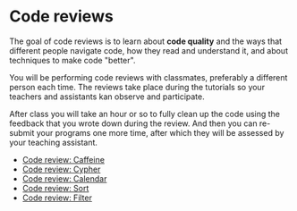 # Code reviews

The goal of code reviews is to learn about **code quality** and the ways that different people navigate code, how they read and understand it, and about techniques to make code "better".

You will be performing code reviews with classmates, preferably a different person each time. The reviews take place during the tutorials so your teachers and assistants kan observe and participate.

After class you will take an hour or so to fully clean up the code using the feedback that you wrote down during the review. And then you can re-submit your programs one more time, after which they will be assessed by your teaching assistant.

- [Code review: Caffeine](/modules/m2)
- [Code review: Cypher](/modules/m3)
- [Code review: Calendar](/modules/m4)
- [Code review: Sort](/modules/m5)
- [Code review: Filter](/modules/m6)
